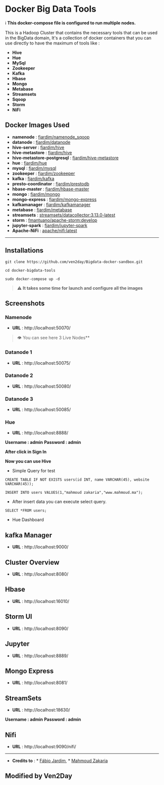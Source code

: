 # Docker Big Data Tools
:information_source: **This docker-compose file is configured to run multiple nodes.**


This is a Hadoop Cluster that contains the necessary tools that can be used in the BigData domain, It's a collection of docker containers that you can use directly to have the maximum of tools like :


* **Hive** 
* **Hue**
* **MySql**
* **Zookeeper**
* **Kafka**
* **Hbase**
* **Mongo**
* **Metabase**
* **Streamsets**
* **Sqoop**
* **Storm**
* **NiFi**



## Docker Images Used 
- **namenode** : [fjardim/namenode_sqoop ](https://hub.docker.com/r/fjardim/namenode_sqoop)
- **datanode** : [fjardim/datanode ](https://hub.docker.com/r/fjardim/datanode)
- **hive-server** : [fjardim/hive](https://hub.docker.com/r/fjardim/hive)
- **hive-metastore** : [fjardim/hive](https://hub.docker.com/r/fjardim/hive)
- **hive-metastore-postgresql** : [fjardim/hive-metastore](https://hub.docker.com/r/fjardim/hive-metastore)
- **hue** : [fjardim/hue](https://hub.docker.com/r/fjardim/hue)
- **mysql** : [fjardim/mysql](https://hub.docker.com/r/fjardim/mysql/)
- **zookeeper** : [fjardim/zookeeper](https://hub.docker.com/r/fjardim/zookeeper)
- **kafka** : [fjardim/kafka](https://hub.docker.com/r/fjardim/kafka)
- **presto-coordinator** : [fjardim/prestodb](https://hub.docker.com/r/fjardim/prestodb)
- **hbase-master** : [fjardim/hbase-master](https://hub.docker.com/r/fjardim/hbase-master)
- **mongo** : [fjardim/mongo](https://hub.docker.com/r/fjardim/mongo)
- **mongo-express** : [fjardim/mongo-express](https://hub.docker.com/r/fjardim/mongo-express)
- **kafkamanager** : [fjardim/kafkamanager](https://hub.docker.com/r/fjardim/kafkamanager)
- **metabase** : [fjardim/metabase](https://hub.docker.com/r/fjardim/metabase)
- **streamsets** : [streamsets/datacollector:3.13.0-latest](https://hub.docker.com/layers/streamsets/datacollector/3.13.0-latest/)
- **storm** : [fmantuano/apache-storm:develop](https://hub.docker.com/layers/fmantuano/apache-storm/develop/)
- **jupyter-spark** : [fjardim/jupyter-spark](https://hub.docker.com/r/fjardim/jupyter-spark)
- **Apache-NiFi** : [apache/nifi:latest](https://hub.docker.com/r/apache/nifi)
---

## Installations
```bash=
git clone https://github.com/ven2day/Bigdata-docker-sandbox.git

cd docker-bigdata-tools

sudo docker-compose up -d
```
> ⚠️ **It takes some time for launch and configure all the images**

## Screenshots
### **Namenode**
- **URL** : http://localhost:50070/

> 👁️ You can see here 3 Live Nodes**

### **Datanode 1**
- **URL** : http://localhost:50075/

### **Datanode 2**
- **URL** : http://localhost:50080/

### **Datanode 3**
- **URL** : http://localhost:50085/

### **Hue**
- **URL** : http://localhost:8888/

**Username : admin**
**Password : admin**

**After click in Sign In**

**Now you can use Hive**

 - Simple Query for test
```sql=
CREATE TABLE IF NOT EXISTS users(id INT, name VARCHAR(45), website VARCHAR(45));

INSERT INTO users VALUES(1,"mahmoud zakaria","www.mahmoud.ma");
```
- After insert data you can execute select query. 

```sql=
SELECT *FROM users;
```
* Hue Dashboard


## kafka Manager
- **URL** : http://localhost:9000/


## Cluster Overview
- **URL** : http://localhost:8080/

## Hbase
- **URL** : http://localhost:16010/

## Storm UI
- **URL** : http://localhost:8090/

## Jupyter
- **URL** : http://localhost:8889/

## Mongo Express
- **URL** : http://localhost:8081/

## StreamSets
- **URL** : http://localhost:18630/

**Username : admin**
**Password : admin**

## Nifi
- **URL** : http://localhost:9090/nifi/

---
- **Credits to** : 
			* [Fábio Jardim](https://github.com/fabiogjardim),
			* [Mahmoud Zakaria](https://github.com/ZakariaMahmoud)

## **Modified by Ven2Day** 
